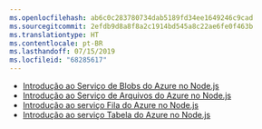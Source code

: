 ```yaml
---
ms.openlocfilehash: ab6c0c283780734dab5189fd34ee1649246c9cad
ms.sourcegitcommit: 2efdb9d8a8f8a2c1914bd545a8c22ae6fe0f463b
ms.translationtype: HT
ms.contentlocale: pt-BR
ms.lasthandoff: 07/15/2019
ms.locfileid: "68285617"
---
```


* [Introdução ao Serviço de Blobs do Azure no Node.js](https://azure.microsoft.com/resources/samples/storage-blob-node-getting-started/)
* [Introdução ao Serviço de Arquivos do Azure no Node.js](https://azure.microsoft.com/resources/samples/storage-file-node-getting-started/)
* [Introdução ao serviço Fila do Azure no Node.js](https://azure.microsoft.com/resources/samples/storage-queue-node-getting-started/)
* [Introdução ao serviço Tabela do Azure no Node.js](https://azure.microsoft.com/resources/samples/storage-table-node-getting-started/)
